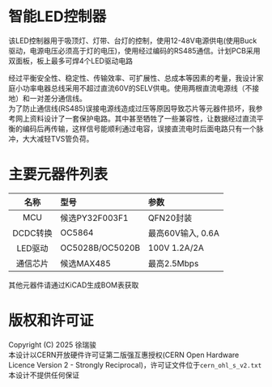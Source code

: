 # 智能LED控制器
该LED控制器用于吸顶灯、灯带、台灯的控制，使用12-48V电源供电(使用Buck驱动，电源电压必须高于灯的电压)，使用经过编码的RS485通信。计划PCB采用双面板，板上最多可焊4个LED驱动电路

经过平衡安全性、稳定性、传输效率、可扩展性、总成本等因素的考量，我设计家庭小功率电器总线采用不超过直流60V的SELV供电。使用两根直流电源线（不接地）和一对差分通信线。  
为了防止通信线(RS485)误接电源线造成过压等原因导致芯片等元器件损坏，我参考网上资料设计了一套保护电路。其中甚至牺牲了一些兼容性，让数据经过直流平衡的编码后再传输，这样信号能顺利通过电容，误接直流电时后面电路只有一个脉冲，大大减轻TVS管负荷。  

# 主要元器件列表
|  名称  |     型号     |    参数     |
|:------:|:-------------|:------------|
|MCU     |候选PY32F003F1|QFN20封装    |
|DCDC转换|OC5864        |最高60V输入, 0.6A|
|LED驱动 |OC5028B/OC5020B|100V 1.2A/2A|
|通信芯片|候选MAX485    |最高2.5Mbps  |

其他元器件请通过KiCAD生成BOM表获取

# 版权和许可证
Copyright (C) 2025  徐瑞骏  
本设计以CERN开放硬件许可证第二版强互惠授权(CERN Open Hardware Licence Version 2 - Strongly Reciprocal)，许可证文件位于`cern_ohl_s_v2.txt`  
本设计不提供任何保证  
